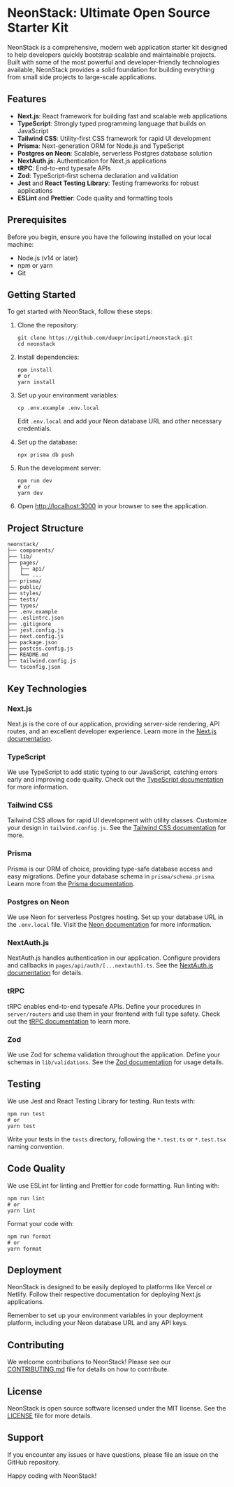 # NeonStack: Ultimate Open Source Starter Kit

NeonStack is a comprehensive, modern web application starter kit designed to help developers quickly bootstrap scalable and maintainable projects. Built with some of the most powerful and developer-friendly technologies available, NeonStack provides a solid foundation for building everything from small side projects to large-scale applications.

## Features

- **Next.js**: React framework for building fast and scalable web applications
- **TypeScript**: Strongly typed programming language that builds on JavaScript
- **Tailwind CSS**: Utility-first CSS framework for rapid UI development
- **Prisma**: Next-generation ORM for Node.js and TypeScript
- **Postgres on Neon**: Scalable, serverless Postgres database solution
- **NextAuth.js**: Authentication for Next.js applications
- **tRPC**: End-to-end typesafe APIs
- **Zod**: TypeScript-first schema declaration and validation
- **Jest** and **React Testing Library**: Testing frameworks for robust applications
- **ESLint** and **Prettier**: Code quality and formatting tools

## Prerequisites

Before you begin, ensure you have the following installed on your local machine:

- Node.js (v14 or later)
- npm or yarn
- Git

## Getting Started

To get started with NeonStack, follow these steps:

1. Clone the repository:
   ```
   git clone https://github.com/dueprincipati/neonstack.git
   cd neonstack
   ```

2. Install dependencies:
   ```
   npm install
   # or
   yarn install
   ```

3. Set up your environment variables:
   ```
   cp .env.example .env.local
   ```
   Edit `.env.local` and add your Neon database URL and other necessary credentials.

4. Set up the database:
   ```
   npx prisma db push
   ```

5. Run the development server:
   ```
   npm run dev
   # or
   yarn dev
   ```

6. Open [http://localhost:3000](http://localhost:3000) in your browser to see the application.

## Project Structure

```
neonstack/
├── components/
├── lib/
├── pages/
│   ├── api/
│   └── ...
├── prisma/
├── public/
├── styles/
├── tests/
├── types/
├── .env.example
├── .eslintrc.json
├── .gitignore
├── jest.config.js
├── next.config.js
├── package.json
├── postcss.config.js
├── README.md
├── tailwind.config.js
└── tsconfig.json
```

## Key Technologies

### Next.js

Next.js is the core of our application, providing server-side rendering, API routes, and an excellent developer experience. Learn more in the [Next.js documentation](https://nextjs.org/docs).

### TypeScript

We use TypeScript to add static typing to our JavaScript, catching errors early and improving code quality. Check out the [TypeScript documentation](https://www.typescriptlang.org/docs/) for more information.

### Tailwind CSS

Tailwind CSS allows for rapid UI development with utility classes. Customize your design in `tailwind.config.js`. See the [Tailwind CSS documentation](https://tailwindcss.com/docs) for more.

### Prisma

Prisma is our ORM of choice, providing type-safe database access and easy migrations. Define your database schema in `prisma/schema.prisma`. Learn more from the [Prisma documentation](https://www.prisma.io/docs/).

### Postgres on Neon

We use Neon for serverless Postgres hosting. Set up your database URL in the `.env.local` file. Visit the [Neon documentation](https://neon.tech/docs/) for more information.

### NextAuth.js

NextAuth.js handles authentication in our application. Configure providers and callbacks in `pages/api/auth/[...nextauth].ts`. See the [NextAuth.js documentation](https://next-auth.js.org/getting-started/introduction) for details.

### tRPC

tRPC enables end-to-end typesafe APIs. Define your procedures in `server/routers` and use them in your frontend with full type safety. Check out the [tRPC documentation](https://trpc.io/docs) to learn more.

### Zod

We use Zod for schema validation throughout the application. Define your schemas in `lib/validations`. See the [Zod documentation](https://github.com/colinhacks/zod) for usage details.

## Testing

We use Jest and React Testing Library for testing. Run tests with:

```
npm run test
# or
yarn test
```

Write your tests in the `tests` directory, following the `*.test.ts` or `*.test.tsx` naming convention.

## Code Quality

We use ESLint for linting and Prettier for code formatting. Run linting with:

```
npm run lint
# or
yarn lint
```

Format your code with:

```
npm run format
# or
yarn format
```

## Deployment

NeonStack is designed to be easily deployed to platforms like Vercel or Netlify. Follow their respective documentation for deploying Next.js applications.

Remember to set up your environment variables in your deployment platform, including your Neon database URL and any API keys.

## Contributing

We welcome contributions to NeonStack! Please see our [CONTRIBUTING.md](CONTRIBUTING.md) file for details on how to contribute.

## License

NeonStack is open source software licensed under the MIT license. See the [LICENSE](LICENSE) file for more details.

## Support

If you encounter any issues or have questions, please file an issue on the GitHub repository.

Happy coding with NeonStack!
